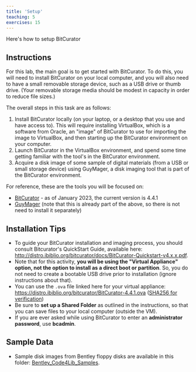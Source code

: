 ```yaml
---
title: 'Setup'
teaching: 5
exercises: 15
---
```


Here's how to setup BitCurator

## Instructions

For this lab, the main goal is to get started with BitCurator. To do this, you will need to install BitCurator on your local computer, and you will also need to have a small removable storage device, such as a USB drive or thumb drive. (Your removable storage media should be modest in capacity in order to reduce file sizes.) 

The overall steps in this task are as follows:

1. Install BitCurator locally (on your laptop, or a desktop that you use and have access to). This will require installing VirtualBox, which is a software from Oracle, an "image" of BitCurator to use for importing the image to VirtualBox, and then starting up the BitCurator environment on your computer.
1. Launch BitCurator in the VirtualBox environment, and spend some time getting familiar with
the tool's in the BitCurator environment.
1. Acquire a disk image of some sample of digital materials (from a USB or small
storage device) using GuyMager, a disk imaging tool that is part of the BitCurator 
environment.

For reference, these are the tools you will be focused on:

* [BitCurator](https://github.com/BitCurator/bitcurator-distro/wiki/Releases) - as of January 2023, the current version is 4.4.1 
* [GuyMager](https://guymager.sourceforge.io/) (note that this is already part 
of the above, so there is not need to install it separately)

## Installation Tips

* To guide your BitCurator installation and imaging process, you should consult
Bitcurator's QuickStart Guide, available here: http://distro.ibiblio.org/bitcurator/docs/BitCurator-Quickstart-v4.x.x.pdf.
* Note that for this activity, **you will be using the "Virtual Appliance" option, not the option to 
install as a direct boot or partition**. So, you do not need to create a bootable 
USB drive prior to installation (ignore instructions about that). 
* You can use the `.ova` file linked here for your virtual appliance: https://distro.ibiblio.org/bitcurator/BitCurator-4.4.1.ova ([SHA256 for verification](https://distro.ibiblio.org/bitcurator/BitCurator-4.4.1.ova.sha256))
* Be sure to **set up a Shared Folder** as outlined in the instructions, so that you can save files to your local computer (outside the VM). 
* If you are ever asked while using BitCurator to enter an **administrator password**, 
use **bcadmin**.

## Sample Data

- Sample disk images from Bentley floppy disks are available in this folder: [Bentley_Code4Lib_Samples](https://drive.google.com/drive/folders/1UQKnuwDyv8rEe2-5aFAEKkvFgYHBW7Lo?usp=drive_link).
